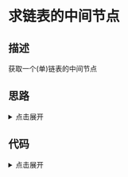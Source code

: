 # 求链表的中间节点

## 描述

获取一个(单)链表的中间节点

## 思路

<details>
<summary>点击展开</summary>
使用快慢指针,快指针一次走两步，慢指针一次走一步，等快指针走到结尾时停下，此时慢指针即为中间节点
</details>

## 代码

<details>
<summary>点击展开</summary>
```
getMidNode() {
		let [fastNode, slowNode] = [this.head, this.head]
		while (fastNode) {
			fastNode = fastNode.next ? fastNode.next.next : fastNode.next
			if (fastNode) slowNode = slowNode.next
		}
		return slowNode
	}
```
</details>


